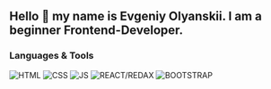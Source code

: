 ## Hello 👋 my name is Evgeniy Olyanskii. I am a beginner Frontend-Developer.

### Languages & Tools

![HTML](https://img.shields.io/badge/-HTML-#2980B9?style=for-the-badge&logo=HTML&logoColor=#E67E22)
![CSS](https://img.shields.io/badge/-CSS-#2980B9?style=for-the-badge&logo=CSS&logoColor=#E67E22)
![JS](https://img.shields.io/badge/-JAVASCRIPT-#2980B9?style=for-the-badge&logo=javascript&logoColor=#E67E22)
![REACT/REDAX](https://img.shields.io/badge/-REACT/REDAX-#2980B9?style=for-the-badge&logo=react&logoColor=#E67E22)
![BOOTSTRAP](https://img.shields.io/badge/-BOOTSTRAP-#2980B9?style=for-the-badge&logo=bootstrap&logoColor=#E67E22)

<!--
**EvgeniyOl/EvgeniyOl** is a ✨ _special_ ✨ repository because its `README.md` (this file) appears on your GitHub profile.

Here are some ideas to get you started:

- 🔭 I’m currently working on ...
- 🌱 I’m currently learning ...
- 👯 I’m looking to collaborate on ...
- 🤔 I’m looking for help with ...
- 💬 Ask me about ...
- 📫 How to reach me: ...
- 😄 Pronouns: ...
- ⚡ Fun fact: ...
-->
